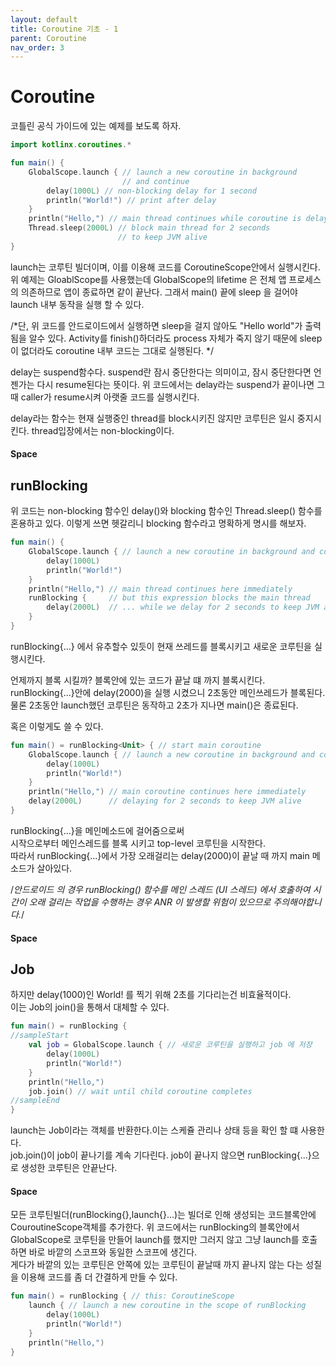 ```yaml
---
layout: default
title: Coroutine 기초 - 1
parent: Coroutine
nav_order: 3
---
```

# Coroutine 
코틀린 공식 가이드에 있는 예제를 보도록 하자.
```kotlin
import kotlinx.coroutines.*

fun main() {
    GlobalScope.launch { // launch a new coroutine in background 
                         // and continue
        delay(1000L) // non-blocking delay for 1 second 
        println("World!") // print after delay
    }
    println("Hello,") // main thread continues while coroutine is delayed
    Thread.sleep(2000L) // block main thread for 2 seconds 
                        // to keep JVM alive
}
```
launch는 코루틴 빌더이며, 이를 이용해 코드를 CoroutineScope안에서 실행시킨다.  
위 예제는 GloablScope를 사용했는데
GlobalScope의 lifetime 은 전체 앱 프로세스의 의존하므로 앱이 종료하면 같이 끝난다. 그래서 main() 끝에 sleep 을 걸어야 launch 내부 동작을 실행 할 수 있다.
  
/*단, 위 코드를 안드로이드에서 실행하면 sleep을 걸지 않아도 "Hello world"가 출력됨을 알수 있다. Activity를 finish()하더라도 process 자체가 죽지 않기 때문에 sleep이 없더라도 coroutine 내부 코드는 그대로 실행된다.
*/  

delay는 suspend함수다. suspend란 잠시 중단한다는 의미이고, 잠시 중단한다면 언젠가는 다시 resume된다는 뜻이다. 위 코드에서는 delay라는 suspend가 끝이나면 그때 caller가 resume시켜 아랫줄 코드를 실행시킨다.

delay라는 함수는 현재 실행중인 thread를 block시키진 않지만 코루틴은 일시 중지시킨다. thread입장에서는 non-blocking이다.

#### Space
## runBlocking
위 코드는 non-blocking 함수인 delay()와 blocking 함수인 Thread.sleep() 함수를 혼용하고 있다. 이렇게 쓰면 헷갈리니 blocking 함수라고 명확하게 명시를 해보자.
```kotlin
fun main() {
    GlobalScope.launch { // launch a new coroutine in background and continue
        delay(1000L)
        println("World!")
    }
    println("Hello,") // main thread continues here immediately
    runBlocking {     // but this expression blocks the main thread
        delay(2000L)  // ... while we delay for 2 seconds to keep JVM alive
    }
}
```
runBlocking{...} 에서 유추할수 있듯이 현재 쓰레드를 블록시키고 새로운 코루틴을 실행시킨다.  

언제까지 블록 시킬까? 블록안에 있는 코드가 끝날 떄 까지 블록시킨다.
runBlocking{...}안에 delay(2000)을 실행 시켰으니 2초동안 메인쓰레드가 블록된다. 물론 2초동안 launch했던 코루틴은 동작하고 2초가 지나면 main()은 종료된다.  

혹은 이렇게도 쓸 수 있다.
```kotlin
fun main() = runBlocking<Unit> { // start main coroutine
    GlobalScope.launch { // launch a new coroutine in background and continue
        delay(1000L)
        println("World!")
    }
    println("Hello,") // main coroutine continues here immediately
    delay(2000L)      // delaying for 2 seconds to keep JVM alive
}
```
runBlocking{...}을 메인메소드에 걸어줌으로써  
시작으로부터 메인스레드를 블록 시키고 top-level 코루틴을 시작한다.  
따라서 runBlocking{...}에서 가장 오래걸리는 delay(2000)이 끝날 때 까지 main 메소드가 살아있다.  

/*안드로이드 의 경우 runBlocking() 함수를 메인 스레드 (UI 스레드) 에서 호출하여 시간이 오래 걸리는 작업을 수행하는 경우 ANR 이 발생할 위험이 있으므로 주의해야합니다.*/
#### Space
## Job
하지만 delay(1000)인 World! 를 찍기 위해 2초를 기다리는건 비효율적이다.  
이는 Job의 join()을 통해서 대체할 수 있다.  
```kotlin
fun main() = runBlocking {
//sampleStart
    val job = GlobalScope.launch { // 새로운 코루틴을 실행하고 job 에 저장
        delay(1000L)
        println("World!")
    }
    println("Hello,")
    job.join() // wait until child coroutine completes
//sampleEnd
}
```
launch는 Job이라는 객체를 반환한다.이는 스케쥴 관리나 상태 등을 확인 할 떄 사용한다.  
job.join()이 job이 끝나기를 계속 기다린다. job이 끝나지 않으면 runBlocking{...}으로 생성한 코루틴은 안끝난다.  

#### Space

모든 코루틴빌더(runBlocking{},launch{}...)는 빌더로 인해 생성되는 코드블록안에 CouroutineScope객체를 추가한다. 위 코드에서는 runBlocking의 블록안에서 GlobalScope로 코루틴을 만들어 launch를 했지만 그러지 않고 그냥 launch를 호출하면 바로 바깥의 스코프와 동일한 스코프에 생긴다.  
게다가 바깥의 있는 코루틴은 안쪽에 있는 코루틴이 끝날때 까지 끝나지 않는 다는 성질을 이용해 코드를 좀 더 간결하게 만들 수 있다.
```kotlin
fun main() = runBlocking { // this: CoroutineScope
    launch { // launch a new coroutine in the scope of runBlocking
        delay(1000L)
        println("World!")
    }
    println("Hello,")
}
```
